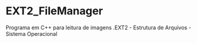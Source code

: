 # EXT2_FileManager
Programa em C++ para leitura de imagens .EXT2 - Estrutura de Arquivos - Sistema Operacional
